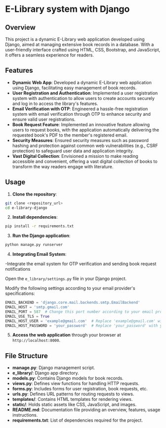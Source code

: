 # E-Library system with Django

## Overview
This project is a dynamic E-Library web application developed using Django, aimed at managing extensive book records in a database. With a user-friendly interface crafted using HTML, CSS, Bootstrap, and JavaScript, it offers a seamless experience for readers.

## Features
- **Dynamic Web App**: Developed a dynamic E-Library web application using Django, facilitating easy management of book records.
- **User Registration and Authentication**: Implemented a user registration system with authentication to allow users to create accounts securely and log in to access the library's features.
- **Email Verification with OTP**: Engineered a hassle-free registration system with email verification through OTP to enhance security and ensure valid user registrations.
- **Book Request Feature**: Implemented an innovative feature allowing users to request books, with the application automatically delivering the requested book's PDF to the member's registered email.
- **Security Measures**: Ensured security measures such as password hashing and protection against common web vulnerabilities (e.g., CSRF protection) to safeguard user data and application integrity.
- **Vast Digital Collection**: Envisioned a mission to make reading accessible and convenient, offering a vast digital collection of books to transform the way readers engage with literature.

## Usage
1. **Clone the repository**:
```bash
git clone <repository_url>
cd e-library-django
```


2. **Install dependencies**:
```bash
pip install -r requirements.txt
```

3. **Run the Django application**:
```bash
python manage.py runserver
```

4. **Integrating Email System**:

-Integrate the email system for OTP verification and sending book request notifications

Open the `e_library/settings.py` file in your Django project.

Modify the following settings according to your email provider's specifications:

```python
EMAIL_BACKEND = 'django.core.mail.backends.smtp.EmailBackend'
EMAIL_HOST = 'smtp.gmail.com'
EMAIL_PORT = 587  # Change this port number according to your email provider's requirements
EMAIL_USE_TLS = True
EMAIL_HOST_USER = 'example@gmail.com'  # Replace 'example@gmail.com' with your email address
EMAIL_HOST_PASSWORD = 'your_password'  # Replace 'your_password' with your 16 charater pin
```


5. **Access the web application** through your browser at `http://localhost:8000`.

## File Structure
- **manage.py**: Django management script.
- **e_library/**: Django app directory.
- **models.py**: Contains Django models for book records.
- **views.py**: Defines view functions for handling HTTP requests.
- **forms.py**: Includes forms for user registration, book requests, etc.
- **urls.py**: Defines URL patterns for routing requests to views.
- **templates/**: Contains HTML templates for rendering views.
- **static/**: Holds static assets like CSS, JavaScript, and images.
- **README.md**: Documentation file providing an overview, features, usage instructions.
- **requirements.txt**: List of dependencies required for the project.

